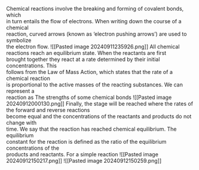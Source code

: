 Chemical reactions involve the breaking and forming of covalent bonds, which  
in turn entails the flow of electrons. When writing down the course of a chemical  
reaction, curved arrows (known as ‘electron pushing arrows’) are used to symbolize  
the electron flow.
![[Pasted image 20240911235926.png]]
All chemical reactions reach an equilibrium state. When the reactants are first  
brought together they react at a rate determined by their initial concentrations. This  
follows from the Law of Mass Action, which states that the rate of a chemical reaction  
is proportional to the active masses of the reacting substances. We can represent a  
reaction as
The strengths of some chemical bonds
![[Pasted image 20240912000130.png]]
Finally, the stage will be reached where the rates of the forward and reverse reactions  
become equal and the concentrations of the reactants and products do not change with  
time. We say that the reaction has reached chemical equilibrium. The equilibrium  
constant for the reaction is defined as the ratio of the equilibrium concentrations of the  
products and reactants. For a simple reaction ![[Pasted image 20240912150217.png]]
![[Pasted image 20240912150259.png]]

